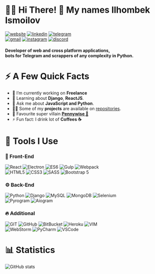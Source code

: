 # 👨‍💻 Hi There! 👋 My names Ilhombek Ismoilov
[![website](https://img.shields.io/badge/devismoilov-000?style=for-the-badge&logo=github)](https://devismoilov.github.io/devismoilov/)
[![linkedin](https://img.shields.io/badge/@ilhombek_ismoilov-000?style=for-the-badge&logo=linkedin&logoColor=blue)](https://www.linkedin.com/in/ilhombek-ismoilov/)
[![telegram](https://img.shields.io/badge/@dev_ismoilov-000?style=for-the-badge&logo=telegram)](https://t.me/dev_ismoilov)
<br/>
[![gmail](https://img.shields.io/badge/devismoilov@gmail.com-000?style=for-the-badge&logo=gmail)](mailto:devismoilov@gmail.com)
[![instagram](https://img.shields.io/badge/@dev_ismoilov-000?style=for-the-badge&logo=instagram)](https://www.instagram.com/dev_ismoilov/)
[![discord](https://img.shields.io/badge/ilhombek_ismoilov_2873-000?style=for-the-badge&logo=discord)](https://discord.com/users/635580816625238085)

#### Developer of web and cross platform applications, <br/> bots for Telegram and scrappers of any complexity in Python.

# ⚡️ A Few Quick Facts
* 🔭 I’m currently working on <strong>Freelance</strong>
* 🌱 Learning about <strong>Django</strong>, <strong>ReactJS</strong>.
* 💬 Ask me about <strong>JavaScript and Python</strong>.
* 👨‍💻 Some of my <strong>projects</strong> are available on <a href="https://github.com/devismoilov?tab=repositories">repositories</a>.
* 🦹 Favourite super villain [<strong>Pennywise 🤡</strong>](https://en.wikipedia.org/wiki/It_(character))
* ⚡ Fun fact: I drink lot of <strong>Coffees ☕</strong>

# 🚀 Tools I Use
### 📰 Front-End

![React](https://img.shields.io/badge/REACT-000?style=for-the-badge&logo=REACT)
![Electron](https://img.shields.io/badge/Electron-000?style=for-the-badge&logo=Electron)
![ES6](https://img.shields.io/badge/JavaScript-000?style=for-the-badge&logo=JavaScript&logoColor=yellow)
![Gulp](https://img.shields.io/badge/Gulp-000?style=for-the-badge&logo=Gulp)
![Webpack](https://img.shields.io/badge/Webpack-000?style=for-the-badge&logo=Webpack)
<br/>
![HTML5](https://img.shields.io/badge/HTML-000?style=for-the-badge&logo=HTML5)
![CSS3](https://img.shields.io/badge/CSS-000?style=for-the-badge&logo=CSS3&logoColor=blue)
![SASS](https://img.shields.io/badge/SASS-000?style=for-the-badge&logo=SASS)
![Bootstrap 5](https://img.shields.io/badge/Bootstrap-000?style=for-the-badge&logo=Bootstrap)

### ⚙️ Back-End

![Python](https://img.shields.io/badge/Python-000?style=for-the-badge&logo=Python)
![Django](https://img.shields.io/badge/Django-000?style=for-the-badge&logo=Django)
![MySQL](https://img.shields.io/badge/MySQL-000?style=for-the-badge&logo=MySQL)
![MongoDB](https://img.shields.io/badge/MongoDB-000?style=for-the-badge&logo=MongoDB)
![Selenium](https://img.shields.io/badge/Selenium-000?style=for-the-badge&logo=Selenium)
<br/>
![Pyrogram](https://img.shields.io/badge/Pyrogram-000?style=for-the-badge&logo=Python)
![Aiogram](https://img.shields.io/badge/Aiogram-000?style=for-the-badge&logo=Python)

### 🔥 Additional

![GIT](https://img.shields.io/badge/git-000?style=for-the-badge&logo=git)
![GitHub](https://img.shields.io/badge/github-000?style=for-the-badge&logo=GitHub)
![BitBucket](https://img.shields.io/badge/bitbucket-000?style=for-the-badge&logo=BitBucket)
![Heroku](https://img.shields.io/badge/heroku-000?style=for-the-badge&logo=Heroku&logoColor=violet)
![VIM](https://img.shields.io/badge/vim-000?style=for-the-badge&logo=Vim&logoColor=green)
<br/>
![WebStorm](https://img.shields.io/badge/webstorm-000?style=for-the-badge&logo=WebStorm&logoColor=blue)
![PyCharm](https://img.shields.io/badge/pycharm-000?style=for-the-badge&logo=PyCharm&logoColor=green)
![VSCode](https://img.shields.io/badge/vscode-000?style=for-the-badge&logo=visual-studio-code&logoColor=blue)


# 📊 Statistics

![GitHub stats](https://github-readme-stats.vercel.app/api?username=devismoilov&show_icons=true&theme=dracula)
